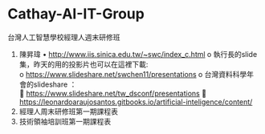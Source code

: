 # Cathay-AI-IT-Group
台灣人工智慧學校經理人週末研修班

1.	陳昇瑋
  •	http://www.iis.sinica.edu.tw/~swc/index_c.html
  o	執行長的slide集，昨天的用的投影片也可以在這裡下載:  
  o	https://www.slideshare.net/swchen11/presentations
  o	台灣資料科學年會的slideshare ：  
  	https://www.slideshare.net/tw_dsconf/presentations
  	https://leonardoaraujosantos.gitbooks.io/artificial-inteligence/content/
2.	經理人周末研修班第一期課程表
3.	技術領袖培訓班第一期課程表
